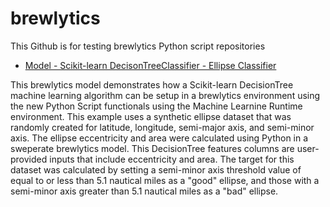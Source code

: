 # brewlytics
This Github is for testing brewlytics Python script repositories


* [Model - Scikit-learn DecisonTreeClassifier - Ellipse Classifier](https://demo.brewlytics.com/app/#/build/4e6c1944-328a-47dc-b1cd-119b5101f61d)

This brewlytics model demonstrates how a Scikit-learn DecisionTree machine learning algorithm can be setup in a brewlytics environment using the new Python Script functionals using the Machine Learnine Runtime environment. This example uses a synthetic ellipse dataset that was randomly created for latitude, longitude, semi-major axis, and semi-minor axis. The ellipse eccentricity and area were calculated using Python in a sweperate brewlytics model. This DecisionTree features columns are user-provided inputs that include eccentricity and area. The target for this dataset was calculated by setting a semi-minor axis threshold value of equal to or less than 5.1 nautical miles as a "good" ellipse, and those with a semi-minor axis greater than 5.1 nautical miles as a "bad" ellipse. 
